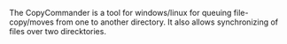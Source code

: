 The CopyCommander is a tool for windows/linux for queuing file-copy/moves from one to another directory. It also allows synchronizing of files over two direcktories.
